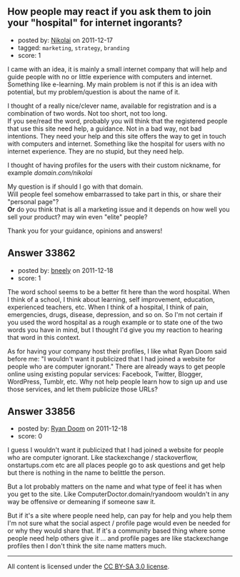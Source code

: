 ## How people may react if you ask them to join your "hospital" for internet ingorants?

- posted by: [Nikolai](https://stackexchange.com/users/-1/13205-nikolai) on 2011-12-17
- tagged: `marketing`, `strategy`, `branding`
- score: 1

I came with an idea, it is mainly a small internet company that will help and guide people with no or little experience with computers and internet.<br> Something like e-learning.
My main problem is not if this is an idea with potential, but my problem/question is about the name of it.

I thought of a really nice/clever name, available for registration and is a combination of two words. Not too short, not too long.<br> If you see/read the word, probably you will think that the registered people that use this site need help, a guidance. Not in a bad way, not bad intentions. They need your help and this site offers the way to get in touch with computers and internet. Something like the hospital for users with no internet experience. They are no stupid, but they need help.

I thought of having profiles for the users with their custom nickname, for example *domain.com/nikolai*

My question is if should I go with that domain. <br>Will people feel somehow embarrassed to take part in this, or share their "personal page"? <br>
**Or** do you think that is all a marketing issue and it depends on how well you sell your product? may win even "elite" people? 

Thank you for your guidance, opinions and answers!


## Answer 33862

- posted by: [bneely](https://stackexchange.com/users/-1/14957-bneely) on 2011-12-18
- score: 1

The word school seems to be a better fit here than the word hospital. When I think of a school, I think about learning, self improvement, education, experienced teachers, etc. When I think of a hospital, I think of pain, emergencies, drugs, disease, depression, and so on. So I'm not certain if you used the word hospital as a rough example or to state one of the two words you have in mind, but I thought I'd give you my reaction to hearing that word in this context.

As for having your company host their profiles, I like what Ryan Doom said before me: "I wouldn't want it publicized that I had joined a website for people who are computer ignorant." There are already ways to get people online using existing popular services: Facebook, Twitter, Blogger, WordPress, Tumblr, etc. Why not help people learn how to sign up and use those services, and let them publicize those URLs?


## Answer 33856

- posted by: [Ryan Doom](https://stackexchange.com/users/-1/5655-ryan-doom) on 2011-12-18
- score: 0

I guess I wouldn't want it publicized that I had joined a website for people who are computer ignorant.  Like stackexchange / stackoverflow, onstartups.com etc are all places people go to ask questions and get help but there is nothing in the name to belittle the person. 

But a lot probably matters on the name and what type of feel it has when you get to the site.  Like ComputerDoctor.domain/ryandoom wouldn't in any way be offensive or demeaning if someone saw it.

But if it's a site where people need help, can pay for help and you help them I'm not sure what the social aspect / profile page would even be needed for or why they would share that.  If it's a community based thing where some people need help others give it ... and profile pages are like stackexchange profiles then I don't think the site name matters much. 





---

All content is licensed under the [CC BY-SA 3.0 license](https://creativecommons.org/licenses/by-sa/3.0/).
